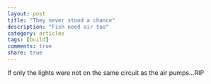 ```yaml
---
layout: post
title: "They never stood a chance"
description: "Fish need air too"
category: articles
tags: [build]
comments: true
share: true
---
```


If only the lights were not on the same circuit as the air pumps...RIP

